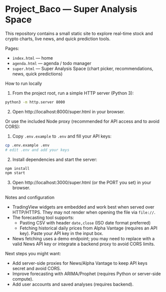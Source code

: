 # Project_Baco — Super Analysis Space

This repository contains a small static site to explore real-time stock and crypto charts, live news, and quick prediction tools.

Pages:
- `index.html` — home
- `agenda.html` — agenda / todo manager
- `super.html` — Super Analysis Space (chart picker, recommendations, news, quick predictions)

How to run locally

1. From the project root, run a simple HTTP server (Python 3):

```bash
python3 -m http.server 8000
```

2. Open http://localhost:8000/super.html in your browser.

Or use the included Node proxy (recommended for API access and to avoid CORS):

1. Copy `.env.example` to `.env` and fill your API keys:

```bash
cp .env.example .env
# edit .env and add your keys
```

2. Install dependencies and start the server:

```bash
npm install
npm start
```

3. Open http://localhost:3000/super.html (or the PORT you set) in your browser.

Notes and configuration

- TradingView widgets are embedded and work best when served over HTTP/HTTPS. They may not render when opening the file via `file://`.
- The forecasting tool supports:
	- Pasting CSV with header `date,close` (ISO date format preferred)
	- Fetching historical daily prices from Alpha Vantage (requires an API key). Paste your API key in the input box.
- News fetching uses a demo endpoint; you may need to replace with a valid News API key or integrate a backend proxy to avoid CORS limits.

Next steps you might want:
- Add server-side proxies for News/Alpha Vantage to keep API keys secret and avoid CORS.
- Improve forecasting with ARIMA/Prophet (requires Python or server-side compute).
- Add user accounts and saved analyses (requires backend).